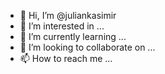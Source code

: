 - 👋 Hi, I’m @juliankasimir
- 👀 I’m interested in ...
- 🌱 I’m currently learning ...
- 💞️ I’m looking to collaborate on ...
- 📫 How to reach me ...

<!---
JulianKasimir/JulianKasimir is a ✨ special ✨ repository because its `README.md` (this file) appears on your GitHub profile.
You can click the Preview link to take a look at your changes.
--->
